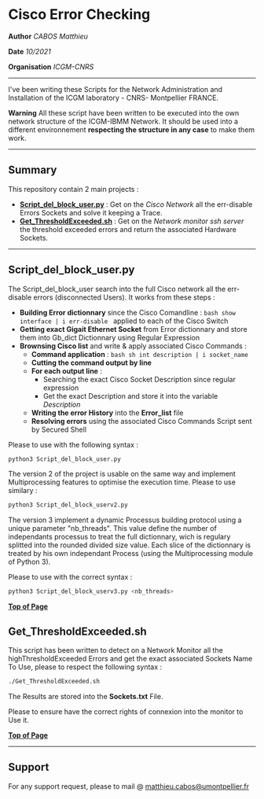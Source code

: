 # Cisco Error Checking

**Author** *CABOS Matthieu*

**Date** *10/2021*

**Organisation** *ICGM-CNRS*

______________________________________________________________________________________________________


I've been writing these Scripts for the Network Administration and Installation of the ICGM laboratory - CNRS- Montpellier FRANCE.

**Warning** All these script have been written to be executed into the own network structure of the ICGM-IBMM Network. It should be used into a different environnement **respecting the structure in any case** to make them work.

***************************

## Summary

This repository contain 2 main projects :
  * [**Script_del_block_user.py**](https://github.com/matthieucabos/ICGM-CNRS/tree/main/ErrorChecking#script_del_block_userpy) : Get on the *Cisco Network* all the err-disable Errors Sockets and solve it keeping a Trace.
  * [**Get_ThresholdExceeded.sh**](https://github.com/matthieucabos/ICGM-CNRS/tree/main/ErrorChecking#get_thresholdexceededsh) : Get on the *Network monitor ssh server* the threshold exceeded errors and return the associated Hardware Sockets.

***************************

## Script_del_block_user.py

The Script_del_block_user search into the full Cisco network all the err-disable errors (disconnected Users).
It works from these steps :
  * **Building Error dictionnary** since the Cisco Comandline : ```bash show interface | i err-disable ``` applied to each of the Cisco Switch
  * **Getting exact Gigait Ethernet Socket** from Error dictionnary and store them into Gb_dict Dictionnary using Regular Expression
  * **Brownsing Cisco list** and write & apply associated Cisco Commands :
      * **Command application** : ```bash sh int description | i socket_name```
      * **Cutting the command output by line**
      * **For each output line** :
         * Searching the exact Cisco Socket Description since regular expression
         * Get the exact Description and store it into the variable *Description*
      * **Writing the error History** into the **Error_list** file
      * **Resolving errors** using the associated Cisco Commands Script sent by Secured Shell


Please to use with the following syntax :

```bash
python3 Script_del_block_user.py
```

The version 2 of the project is usable on the same way and implement Multiprocessing features to optimise the execution time.
Please to use similary :

```bash
python3 Script_del_block_userv2.py
```

The version 3 implement a dynamic Processus building protocol using a unique parameter "nb_threads".
This value define the number of independants processus to treat the full dictionnary, wich is regulary splitted into the rounded divided size value.
Each slice of the dictionnary is treated by his own independant Process (using the Multiprocessing module of Python 3).

Please to use with the correct syntax :

```bash
python3 Script_del_block_userv3.py <nb_threads>
```

[**Top of Page**](https://github.com/matthieucabos/ICGM-CNRS/tree/main/ErrorChecking#cisco-error-checking)

## Get_ThresholdExceeded.sh

This script has been written to detect on a Network Monitor all the highThresholdExceeded Errors and get the exact associated Sockets Name
To Use, please to respect the following syntax :

```bash
./Get_ThresholdExceeded.sh 
```

The Results are stored into the **Sockets.txt** File.

Please to ensure have the correct rights of connexion into the monitor to Use it.

[**Top of Page**](https://github.com/matthieucabos/ICGM-CNRS/tree/main/ErrorChecking#cisco-error-checking)

***************************

## Support

For any support request, please to mail @ matthieu.cabos@umontpellier.fr
